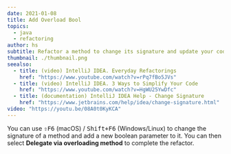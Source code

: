 ```yaml
---
date: 2021-01-08
title: Add Overload Bool
topics:
  - java
  - refactoring
author: hs
subtitle: Refactor a method to change its signature and update your code to reflect the new signature.
thumbnail: ./thumbnail.png
seealso:
  - title: (video) IntelliJ IDEA. Everyday Refactorings
    href: "https://www.youtube.com/watch?v=rPq7fBo5JVs"
  - title: (video) IntelliJ IDEA. 3 Ways to Simplify Your Code
    href: "https://www.youtube.com/watch?v=HgWU25YwDfc"
  - title: (documentation) IntelliJ IDEA Help - Change Signature
    href: "https://www.jetbrains.com/help/idea/change-signature.html"
video: "https://youtu.be/08A0t0KyKCA"
---
```


You can use <kbd>⇧F6</kbd> (macOS) / <kbd>Shift+F6</kbd> (Windows/Linux) to change the signature of a method and add a new boolean parameter to it. You can then select **Delegate via overloading method** to complete the refactor.
